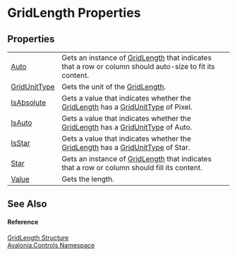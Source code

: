 # GridLength Properties




## Properties
<table>
<tr>
<td><a href="P_Avalonia_Controls_GridLength_Auto">Auto</a></td>
<td>Gets an instance of <a href="T_Avalonia_Controls_GridLength">GridLength</a> that indicates that a row or column should auto-size to fit its content.</td>
</tr>
<tr>
<td><a href="P_Avalonia_Controls_GridLength_GridUnitType">GridUnitType</a></td>
<td>Gets the unit of the <a href="T_Avalonia_Controls_GridLength">GridLength</a>.</td>
</tr>
<tr>
<td><a href="P_Avalonia_Controls_GridLength_IsAbsolute">IsAbsolute</a></td>
<td>Gets a value that indicates whether the <a href="T_Avalonia_Controls_GridLength">GridLength</a> has a <a href="P_Avalonia_Controls_GridLength_GridUnitType">GridUnitType</a> of Pixel.</td>
</tr>
<tr>
<td><a href="P_Avalonia_Controls_GridLength_IsAuto">IsAuto</a></td>
<td>Gets a value that indicates whether the <a href="T_Avalonia_Controls_GridLength">GridLength</a> has a <a href="P_Avalonia_Controls_GridLength_GridUnitType">GridUnitType</a> of Auto.</td>
</tr>
<tr>
<td><a href="P_Avalonia_Controls_GridLength_IsStar">IsStar</a></td>
<td>Gets a value that indicates whether the <a href="T_Avalonia_Controls_GridLength">GridLength</a> has a <a href="P_Avalonia_Controls_GridLength_GridUnitType">GridUnitType</a> of Star.</td>
</tr>
<tr>
<td><a href="P_Avalonia_Controls_GridLength_Star">Star</a></td>
<td>Gets an instance of <a href="T_Avalonia_Controls_GridLength">GridLength</a> that indicates that a row or column should fill its content.</td>
</tr>
<tr>
<td><a href="P_Avalonia_Controls_GridLength_Value">Value</a></td>
<td>Gets the length.</td>
</tr>
</table>

## See Also


#### Reference
<a href="T_Avalonia_Controls_GridLength">GridLength Structure</a>  
<a href="N_Avalonia_Controls">Avalonia.Controls Namespace</a>  

